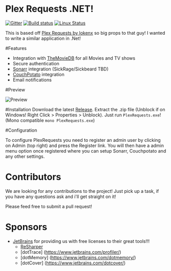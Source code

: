 # Plex Requests .NET!

[![Gitter](https://badges.gitter.im/tidusjar/PlexRequest.NET.svg)](https://gitter.im/tidusjar/PlexRequests.Net?utm_source=badge&utm_medium=badge&utm_campaign=pr-badge)
[![Build status](https://ci.appveyor.com/api/projects/status/hgj8j6lcea7j0yhn?svg=true)](https://ci.appveyor.com/project/tidusjar/requestplex)
[![Linux Status](https://travis-ci.org/tidusjar/PlexRequests.Net.svg)](https://travis-ci.org/tidusjar/PlexRequests.Net)

This is based off [Plex Requests by lokenx](https://github.com/lokenx/plexrequests-meteor) so big props to that guy!
I wanted to write a similar application in .Net!

#Features

* Integration with [TheMovieDB](https://www.themoviedb.org/) for all Movies and TV shows
* Secure authentication
* [Sonarr](https://sonarr.tv/) integration (SickRage/Sickbeard TBD)
* [CouchPotato](https://couchpota.to/) integration
* Email notifications

#Preview

![Preview](http://i.imgur.com/yNztwTn.gif)

#Installation
Download the latest [Release](https://github.com/tidusjar/PlexRequests.Net/releases).
Extract the .zip file (Unblock if on Windows! Right Click > Properties > Unblock).
Just run `PlexRequests.exe`! (Mono compatible `mono PlexRequests.exe`)

#Configuration

To configure PlexRequests you need to register an admin user by clicking on Admin (top right) and press the Register link.
You will then have a admin menu option once registered where you can setup Sonarr, Couchpotato and any other settings.

# Contributors

We are looking for any contributions to the project! Just pick up a task, if you have any questions ask and i'll get straight on it!

Please feed free to submit a pull request!


# Sponsors
- [JetBrains](http://www.jetbrains.com/) for providing us with free licenses to their great tools!!!
    - [ReSharper](http://www.jetbrains.com/resharper/) 
    - [dotTrace] (https://www.jetbrains.com/profiler/) 
    - [dotMemory] (https://www.jetbrains.com/dotmemory/) 
    - [dotCover] (https://www.jetbrains.com/dotcover/) 

